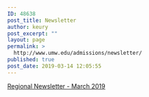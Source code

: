 ```yaml
---
ID: 48638
post_title: Newsletter
author: keury
post_excerpt: ""
layout: page
permalink: >
  http://www.umw.edu/admissions/newsletter/
published: true
post_date: 2019-03-14 12:05:55
---
```

<a href="http://www.umw.edu/admissions/wp-content/uploads/sites/6/2019/03/Regional-Newsletter-March-2019.pdf">Regional Newsletter - March 2019</a>